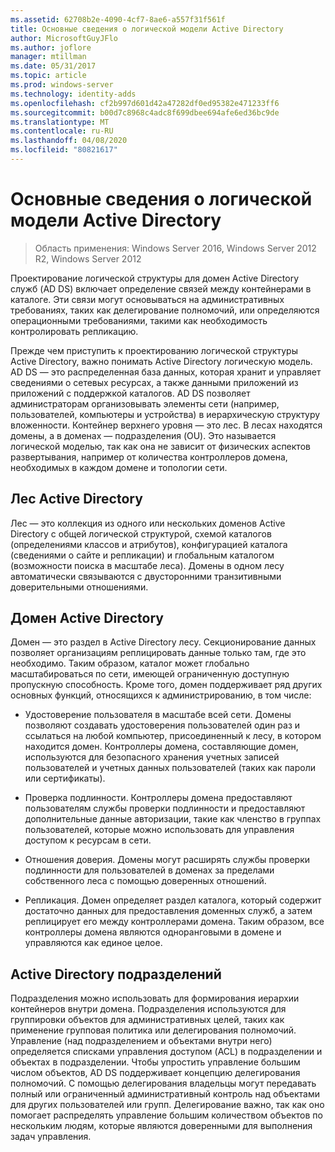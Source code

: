 ```yaml
---
ms.assetid: 62708b2e-4090-4cf7-8ae6-a557f31f561f
title: Основные сведения о логической модели Active Directory
author: MicrosoftGuyJFlo
ms.author: joflore
manager: mtillman
ms.date: 05/31/2017
ms.topic: article
ms.prod: windows-server
ms.technology: identity-adds
ms.openlocfilehash: cf2b997d601d42a47282df0ed95382e471233ff6
ms.sourcegitcommit: b00d7c8968c4adc8f699dbee694afe6ed36bc9de
ms.translationtype: MT
ms.contentlocale: ru-RU
ms.lasthandoff: 04/08/2020
ms.locfileid: "80821617"
---
```

# <a name="understanding-the-active-directory-logical-model"></a>Основные сведения о логической модели Active Directory

>Область применения: Windows Server 2016, Windows Server 2012 R2, Windows Server 2012

Проектирование логической структуры для домен Active Directory служб (AD DS) включает определение связей между контейнерами в каталоге. Эти связи могут основываться на административных требованиях, таких как делегирование полномочий, или определяются операционными требованиями, такими как необходимость контролировать репликацию.  
  
Прежде чем приступить к проектированию логической структуры Active Directory, важно понимать Active Directory логическую модель. AD DS — это распределенная база данных, которая хранит и управляет сведениями о сетевых ресурсах, а также данными приложений из приложений с поддержкой каталогов. AD DS позволяет администраторам организовывать элементы сети (например, пользователей, компьютеры и устройства) в иерархическую структуру вложенности. Контейнер верхнего уровня — это лес. В лесах находятся домены, а в доменах — подразделения (OU). Это называется логической моделью, так как она не зависит от физических аспектов развертывания, например от количества контроллеров домена, необходимых в каждом домене и топологии сети.  
  
## <a name="active-directory-forest"></a>Лес Active Directory  
Лес — это коллекция из одного или нескольких доменов Active Directory с общей логической структурой, схемой каталогов (определениями классов и атрибутов), конфигурацией каталога (сведениями о сайте и репликации) и глобальным каталогом (возможности поиска в масштабе леса). Домены в одном лесу автоматически связываются с двусторонними транзитивными доверительными отношениями.  
  
## <a name="active-directory-domain"></a>Домен Active Directory  
Домен — это раздел в Active Directory лесу. Секционирование данных позволяет организациям реплицировать данные только там, где это необходимо. Таким образом, каталог может глобально масштабироваться по сети, имеющей ограниченную доступную пропускную способность. Кроме того, домен поддерживает ряд других основных функций, относящихся к администрированию, в том числе:  
  
-   Удостоверение пользователя в масштабе всей сети. Домены позволяют создавать удостоверения пользователей один раз и ссылаться на любой компьютер, присоединенный к лесу, в котором находится домен. Контроллеры домена, составляющие домен, используются для безопасного хранения учетных записей пользователей и учетных данных пользователей (таких как пароли или сертификаты).  
  
-   Проверка подлинности. Контроллеры домена предоставляют пользователям службы проверки подлинности и предоставляют дополнительные данные авторизации, такие как членство в группах пользователей, которые можно использовать для управления доступом к ресурсам в сети.  
  
-   Отношения доверия. Домены могут расширять службы проверки подлинности для пользователей в доменах за пределами собственного леса с помощью доверенных отношений.  
  
-   Репликация. Домен определяет раздел каталога, который содержит достаточно данных для предоставления доменных служб, а затем реплицирует его между контроллерами домена. Таким образом, все контроллеры домена являются одноранговыми в домене и управляются как единое целое.  
  
## <a name="active-directory-organizational-units"></a>Active Directory подразделений  
Подразделения можно использовать для формирования иерархии контейнеров внутри домена. Подразделения используются для группировки объектов для административных целей, таких как применение групповая политика или делегирования полномочий. Управление (над подразделением и объектами внутри него) определяется списками управления доступом (ACL) в подразделении и объектах в подразделении. Чтобы упростить управление большим числом объектов, AD DS поддерживает концепцию делегирования полномочий. С помощью делегирования владельцы могут передавать полный или ограниченный административный контроль над объектами для других пользователей или групп. Делегирование важно, так как оно помогает распределять управление большим количеством объектов по нескольким людям, которые являются доверенными для выполнения задач управления.  
  


